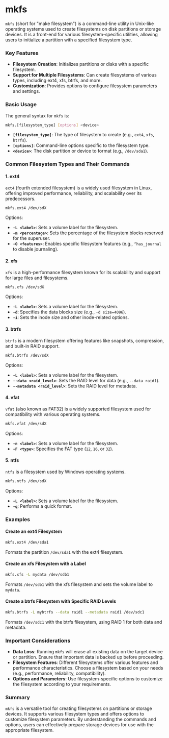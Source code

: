 # mkfs

`mkfs` (short for "make filesystem") is a command-line utility in Unix-like operating systems used to create filesystems on disk partitions or storage devices. It is a front-end for various filesystem-specific utilities, allowing users to initialize a partition with a specified filesystem type.

### Key Features

- **Filesystem Creation**: Initializes partitions or disks with a specific filesystem.
- **Support for Multiple Filesystems**: Can create filesystems of various types, including ext4, xfs, btrfs, and more.
- **Customization**: Provides options to configure filesystem parameters and settings.

### Basic Usage

The general syntax for `mkfs` is:

```sh
mkfs.[filesystem_type] [options] <device>
```

- **`[filesystem_type]`**: The type of filesystem to create (e.g., `ext4`, `xfs`, `btrfs`).
- **`[options]`**: Command-line options specific to the filesystem type.
- **`<device>`**: The disk partition or device to format (e.g., `/dev/sda1`).

### Common Filesystem Types and Their Commands

#### 1. **ext4**

`ext4` (fourth extended filesystem) is a widely used filesystem in Linux, offering improved performance, reliability, and scalability over its predecessors.

```sh
mkfs.ext4 /dev/sdX
```

Options:
- **`-L <label>`**: Sets a volume label for the filesystem.
- **`-m <percentage>`**: Sets the percentage of the filesystem blocks reserved for the superuser.
- **`-O <features>`**: Enables specific filesystem features (e.g., `^has_journal` to disable journaling).

#### 2. **xfs**

`xfs` is a high-performance filesystem known for its scalability and support for large files and filesystems.

```sh
mkfs.xfs /dev/sdX
```

Options:
- **`-L <label>`**: Sets a volume label for the filesystem.
- **`-d`**: Specifies the data blocks size (e.g., `-d size=4096`).
- **`-i`**: Sets the inode size and other inode-related options.

#### 3. **btrfs**

`btrfs` is a modern filesystem offering features like snapshots, compression, and built-in RAID support.

```sh
mkfs.btrfs /dev/sdX
```

Options:
- **`-L <label>`**: Sets a volume label for the filesystem.
- **`--data <raid_level>`**: Sets the RAID level for data (e.g., `--data raid1`).
- **`--metadata <raid_level>`**: Sets the RAID level for metadata.

#### 4. **vfat**

`vfat` (also known as FAT32) is a widely supported filesystem used for compatibility with various operating systems.

```sh
mkfs.vfat /dev/sdX
```

Options:
- **`-n <label>`**: Sets a volume label for the filesystem.
- **`-F <type>`**: Specifies the FAT type (`12`, `16`, or `32`).

#### 5. **ntfs**

`ntfs` is a filesystem used by Windows operating systems.

```sh
mkfs.ntfs /dev/sdX
```

Options:
- **`-L <label>`**: Sets a volume label for the filesystem.
- **`-q`**: Performs a quick format.

### Examples

#### Create an ext4 Filesystem

```sh
mkfs.ext4 /dev/sda1
```

Formats the partition `/dev/sda1` with the ext4 filesystem.

#### Create an xfs Filesystem with a Label

```sh
mkfs.xfs -L mydata /dev/sdb1
```

Formats `/dev/sdb1` with the xfs filesystem and sets the volume label to `mydata`.

#### Create a btrfs Filesystem with Specific RAID Levels

```sh
mkfs.btrfs -L mybtrfs --data raid1 --metadata raid1 /dev/sdc1
```

Formats `/dev/sdc1` with the btrfs filesystem, using RAID 1 for both data and metadata.

### Important Considerations

- **Data Loss**: Running `mkfs` will erase all existing data on the target device or partition. Ensure that important data is backed up before proceeding.
- **Filesystem Features**: Different filesystems offer various features and performance characteristics. Choose a filesystem based on your needs (e.g., performance, reliability, compatibility).
- **Options and Parameters**: Use filesystem-specific options to customize the filesystem according to your requirements.

### Summary

`mkfs` is a versatile tool for creating filesystems on partitions or storage devices. It supports various filesystem types and offers options to customize filesystem parameters. By understanding the commands and options, users can effectively prepare storage devices for use with the appropriate filesystem.
